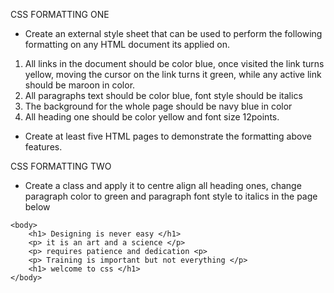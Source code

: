 CSS FORMATTING ONE
- Create an external style sheet that can be used to perform the following formatting on any HTML document its applied on.		
1. All links in the document should be color blue, once visited the link turns yellow, moving the cursor on the link turns it green, while any active link should be maroon in color.
2. All paragraphs text should be color blue, font style should be italics
3. The background for the whole page should be navy blue in color
4. All heading one should be color yellow and font size 12points.
- Create at least five HTML pages to demonstrate the formatting above features.

CSS FORMATTING TWO
- Create a class and apply it to centre align all heading ones, change paragraph color to green and paragraph font style to italics in the page below

<html>
    <head>
        <title>Web design and development</title>
    </head>

    <body>
        <h1> Designing is never easy </h1>
        <p> it is an art and a science </p>
        <p> requires patience and dedication <p>
        <p> Training is important but not everything </p>
        <h1> welcome to css </h1>
    </body>
</html>